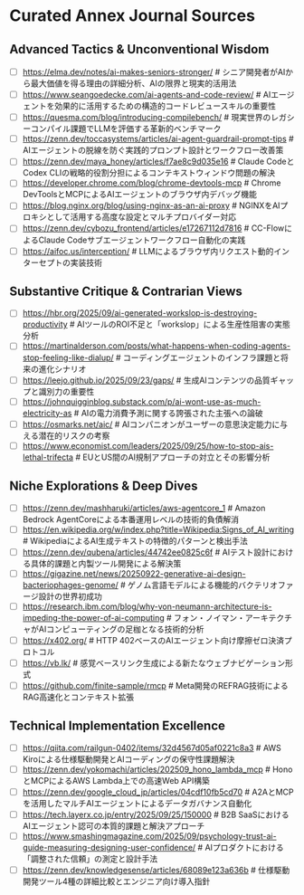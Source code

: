 # Curated Annex Journal Sources

## Advanced Tactics & Unconventional Wisdom

- [ ] https://elma.dev/notes/ai-makes-seniors-stronger/  # シニア開発者がAIから最大価値を得る理由の詳細分析、AIの限界と現実的活用法
- [ ] https://www.seangoedecke.com/ai-agents-and-code-review/  # AIエージェントを効果的に活用するための構造的コードレビュースキルの重要性
- [ ] https://quesma.com/blog/introducing-compilebench/  # 現実世界のレガシーコンパイル課題でLLMを評価する革新的ベンチマーク
- [ ] https://zenn.dev/toccasystems/articles/ai-agent-guardrail-prompt-tips  # AIエージェントの脱線を防ぐ実践的プロンプト設計とワークフロー改善策
- [ ] https://zenn.dev/maya_honey/articles/f7ae8c9d035e16  # Claude CodeとCodex CLIの戦略的役割分担によるコンテキストウィンドウ問題の解決
- [ ] https://developer.chrome.com/blog/chrome-devtools-mcp  # Chrome DevToolsとMCPによるAIエージェントのブラウザ内デバッグ機能
- [ ] https://blog.nginx.org/blog/using-nginx-as-an-ai-proxy  # NGINXをAIプロキシとして活用する高度な設定とマルチプロバイダー対応
- [ ] https://zenn.dev/cybozu_frontend/articles/e17267112d7816  # CC-FlowによるClaude Codeサブエージェントワークフロー自動化の実践
- [ ] https://aifoc.us/interception/  # LLMによるブラウザ内リクエスト動的インターセプトの実装技術

## Substantive Critique & Contrarian Views

- [ ] https://hbr.org/2025/09/ai-generated-workslop-is-destroying-productivity  # AIツールのROI不足と「workslop」による生産性阻害の実態分析
- [ ] https://martinalderson.com/posts/what-happens-when-coding-agents-stop-feeling-like-dialup/  # コーディングエージェントのインフラ課題と将来の進化シナリオ
- [ ] https://leejo.github.io/2025/09/23/gaps/  # 生成AIコンテンツの品質ギャップと識別力の重要性
- [ ] https://johnquigginblog.substack.com/p/ai-wont-use-as-much-electricity-as  # AIの電力消費予測に関する誇張された主張への論破
- [ ] https://osmarks.net/aic/  # AIコンパニオンがユーザーの意思決定能力に与える潜在的リスクの考察
- [ ] https://www.economist.com/leaders/2025/09/25/how-to-stop-ais-lethal-trifecta  # EUとUS間のAI規制アプローチの対立とその影響分析

## Niche Explorations & Deep Dives

- [ ] https://zenn.dev/mashharuki/articles/aws-agentcore_1  # Amazon Bedrock AgentCoreによる本番運用レベルの技術的負債解消
- [ ] https://en.wikipedia.org/w/index.php?title=Wikipedia:Signs_of_AI_writing  # WikipediaによるAI生成テキストの特徴的パターンと検出手法
- [ ] https://zenn.dev/qubena/articles/44742ee0825c6f  # AIテスト設計における具体的課題と内製ツール開発による解決策
- [ ] https://gigazine.net/news/20250922-generative-ai-design-bacteriophages-genome/  # ゲノム言語モデルによる機能的バクテリオファージ設計の世界初成功
- [ ] https://research.ibm.com/blog/why-von-neumann-architecture-is-impeding-the-power-of-ai-computing  # フォン・ノイマン・アーキテクチャがAIコンピューティングの足枷となる技術的分析
- [ ] https://x402.org/  # HTTP 402ベースのAIエージェント向け摩擦ゼロ決済プロトコル
- [ ] https://vb.lk/  # 感覚ベースリンク生成による新たなウェブナビゲーション形式
- [ ] https://github.com/finite-sample/rmcp  # Meta開発のREFRAG技術によるRAG高速化とコンテキスト拡張

## Technical Implementation Excellence

- [ ] https://qiita.com/railgun-0402/items/32d4567d05af0221c8a3  # AWS Kiroによる仕様駆動開発とAIコーディングの保守性課題解決
- [ ] https://zenn.dev/yokomachi/articles/202509_hono_lambda_mcp  # HonoとMCPによるAWS Lambda上での高速Web API構築
- [ ] https://zenn.dev/google_cloud_jp/articles/04cdf10fb5cd70  # A2AとMCPを活用したマルチAIエージェントによるデータガバナンス自動化
- [ ] https://tech.layerx.co.jp/entry/2025/09/25/150000  # B2B SaaSにおけるAIエージェント認可の本質的課題と解決アプローチ
- [ ] https://www.smashingmagazine.com/2025/09/psychology-trust-ai-guide-measuring-designing-user-confidence/  # AIプロダクトにおける「調整された信頼」の測定と設計手法
- [ ] https://zenn.dev/knowledgesense/articles/68089e123a636b  # 仕様駆動開発ツール4種の詳細比較とエンジニア向け導入指針